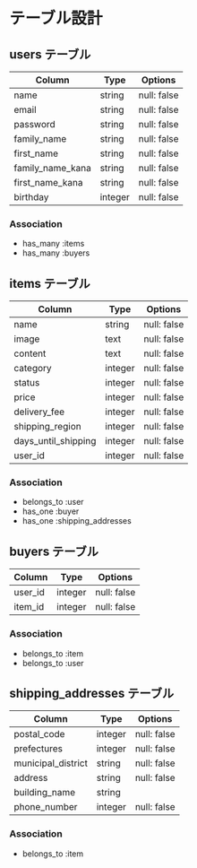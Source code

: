 # テーブル設計

## users テーブル

| Column           | Type    | Options     |
| ---------------- | ------- | ----------- |
| name             | string  | null: false |
| email            | string  | null: false |
| password         | string  | null: false |
| family_name      | string  | null: false |
| first_name       | string  | null: false |
| family_name_kana | string  | null: false |
| first_name_kana  | string  | null: false |
| birthday         | integer | null: false |

### Association
- has_many :items
- has_many :buyers

## items テーブル

| Column              | Type    | Options     |
| ------------------- | ------- | ----------- |
| name                | string  | null: false |
| image               | text    | null: false |
| content             | text    | null: false |
| category            | integer | null: false |
| status              | integer | null: false |
| price               | integer | null: false |
| delivery_fee        | integer | null: false |
| shipping_region     | integer | null: false |
| days_until_shipping | integer | null: false |
| user_id             | integer | null: false |

### Association
- belongs_to :user
- has_one :buyer
- has_one :shipping_addresses

## buyers テーブル

| Column              | Type    | Options     |
| ------------------- | ------- | ----------- |
| user_id             | integer | null: false |
| item_id             | integer | null: false |

### Association
- belongs_to :item
- belongs_to :user

## shipping_addresses テーブル

| Column             | Type    | Options     |
| ------------------ | ------- | ----------- |
| postal_code        | integer | null: false |
| prefectures        | integer | null: false |
| municipal_district | string  | null: false |
| address            | string  | null: false |
| building_name      | string  |             |
| phone_number       | integer | null: false |

### Association
- belongs_to :item
